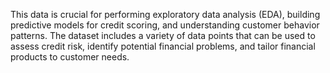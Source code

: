 This data is crucial for performing exploratory data analysis (EDA), building predictive models for credit scoring, and understanding customer behavior patterns. The dataset includes a variety of data points that can be used to assess credit risk, identify potential financial problems, and tailor financial products to customer needs.
